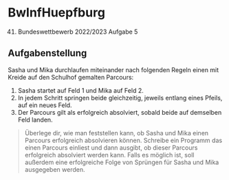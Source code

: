 # BwInfHuepfburg
41. Bundeswettbewerb 2022/2023 Aufgabe 5

## Aufgabenstellung
Sasha und Mika durchlaufen miteinander nach
folgenden Regeln einen mit Kreide auf den Schulhof
gemalten Parcours:
1) Sasha startet auf Feld 1 und Mika auf Feld 2.
2) In jedem Schritt springen beide gleichzeitig,
jeweils entlang eines Pfeils, auf ein neues Feld.
3) Der Parcours gilt als erfolgreich absolviert,
sobald beide auf demselben Feld landen.

> Überlege dir, wie man feststellen kann, ob Sasha
> und Mika einen Parcours erfolgreich absolvieren
> können. Schreibe ein Programm das einen Parcours
> einliest und dann ausgibt, ob dieser Parcours erfolgreich absolviert werden kann. Falls es möglich
> ist, soll außerdem eine erfolgreiche Folge von
> Sprüngen für Sasha und Mika ausgegeben werden. 
